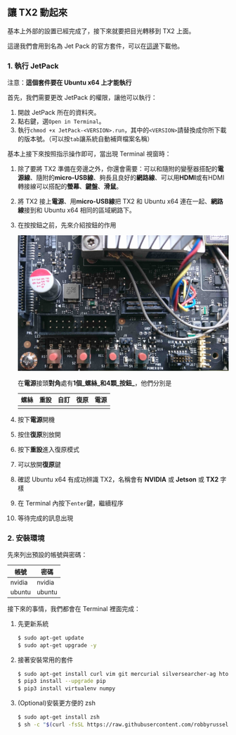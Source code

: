 ## 讓 TX2 動起來

基本上外部的設置已經完成了，接下來就要把目光轉移到 TX2 上面。

這邊我們會用到名為 Jet Pack 的官方套件，可以在[這邊](https://developer.nvidia.com/jetson-development-pack)下載他。

### 1. 執行 JetPack

注意：**這個套件要在 Ubuntu x64 上才能執行**

首先，我們需要更改 JetPack 的權限，讓他可以執行：

1. 開啟 JetPack 所在的資料夾。
2. 點右鍵，選`Open in Terminal`。
3. 執行`chmod +x JetPack-<VERSION>.run`，其中的`<VERSION>`請替換成你所下載的版本號。（可以按`tab`讓系統自動補齊檔案名稱）

基本上接下來按照指示操作即可，當出現 Terminal 視窗時：

1. 除了要將 TX2 準備在旁邊之外，你還會需要：可以和隨附的變壓器搭配的**電源線**、隨附的**micro-USB線**、夠長且良好的**網路線**、可以用**HDMI**或有HDMI轉接線可以搭配的**螢幕**、**鍵盤**、**滑鼠**。
2. 將 TX2 接上**電源**、用**micro-USB線**把 TX2 和 Ubuntu x64 連在一起、**網路線**接到和 Ubuntu x64 相同的區域網路下。
3. 在按按鈕之前，先來介紹按鈕的作用

    ![Buttons on NVIDIA Jetson TX2](img/btn.jpg)

    在**電源**接頭**對角**處有**1個_螺絲_**和**4顆_按鈕_**，他們分別是

    |螺絲|重設|自訂|復原|電源|
    |---|---|---|---|---|
    |   |   |   |   |   |

4. 按下**電源**開機
5. 按住**復原**別放開
6. 按下**重設**進入復原模式
7. 可以放開**復原**鍵
8. 確認 Ubuntu x64 有成功辨識 TX2，名稱會有 **NVIDIA** 或 **Jetson** 或 **TX2** 字樣
9. 在 Terminal 內按下`enter`鍵，繼續程序
10. 等待完成的訊息出現

### 2. 安裝環境

先來列出預設的帳號與密碼：

|帳號|密碼|
|---|---|
|nvidia|nvidia|
|ubuntu|ubuntu|

接下來的事情，我們都會在 Terminal 裡面完成：

1. 先更新系統

    ```sh
    $ sudo apt-get update
    $ sudo apt-get upgrade -y
    ```

2. 接著安裝常用的套件

    ```sh
    $ sudo apt-get install curl vim git mercurial silversearcher-ag htop python3-pip
    $ pip3 install --upgrade pip
    $ pip3 install virtualenv numpy
    ```

3. (Optional)安裝更方便的 zsh

    ```sh
    $ sudo apt-get install zsh
    $ sh -c "$(curl -fsSL https://raw.githubusercontent.com/robbyrussell/oh-my-zsh/master/tools/install.sh)"
    ```
